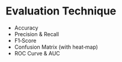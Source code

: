 # Evaluation Technique

* Accuracy  
* Precision & Recall  
* F1‑Score  
* Confusion Matrix (with heat‑map)  
* ROC Curve & AUC  
